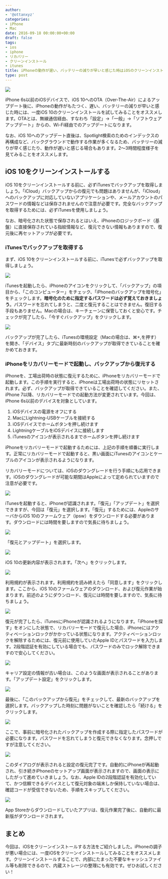 ```yaml
---
author:
- '@ottanxyz'
categories:
- iPhone
- Mac
date: 2016-09-18 00:00:00+00:00
draft: false
tags:
- ios
- iphone
- リカバリー
- クリーンインストール
- itunes
title: iPhoneの動作が遅い、バッテリーの減りが早いと感じた時はiOSのクリーンインストールを試してみよう！
type: post
---
```


![](160918-57de7f4b03c1d.jpg)

iPhone 6s以前のiOSデバイスで、iOS 10へのOTA（Over-The-Air）によるアップデート後に、iPhoneの動作がもたつく、遅い、バッテリーの減りが早いと感じた時には、一度iOS 10のクリーンインストールを試してみることをオススメします。OTAとは、無線通信経由、すなわち「設定」→「一般」→「ソフトウェアアップデート」からの、Wi-Fi経由でのアップデートになります。

なお、iOS 10へのアップデート直後は、Spotlight検索のためのインデックスの再構成など、バックグラウンドで動作する作業が多くなるため、バッテリーの減りが早く感じたり、動作が遅いと感じる場合もあります。2〜3時間程度様子を見てみることをオススメします。

## iOS 10をクリーンインストールする

iOS 10をクリーンインストールする前に、必ずiTunesでバックアップを取得しましょう。「iCloud」バックアップからの復元でも問題はありませんが、「iCloud」へのバックアップに対応していないアプリケーションや、メールアカウントのパスワードの情報などは保存されませんので注意が必要です。完全なバックアップを取得するためには、必ずiTunesを使用しましょう。

なお、暗号化された状態で保存されるとはいえ、iPhoneのロジックボード（基盤）に直接保存されている指紋情報など、復元できない情報もありますので、復元後に再セットアップが必要です。

### iTunesでバックアップを取得する

まず、iOS 10をクリーンインストールする前に、iTunesで必ずバックアップを取得しましょう。

![](160918-57de82160b55c.png)

iTunesを起動したら、iPhoneのアイコンをクリックして、「バックアップ」の項目から、「このコンピューター」をチェック、「iPhoneのバックアップを暗号化」をチェックします。**暗号化のために指定するパスワードは必ず覚えておきましょう**。パスワードを忘れてしまうと、二度と復元することはできません。復旧する手段もありません。Macの場合は、キーチェーンに保管しておくと安心です。チェックが完了したら、「今すぐバックアップ」をクリックします。

![](160918-57de821d20d74.png)

バックアップが完了したら、iTunesの環境設定（Macの場合は、⌘+,を押す）を開き、「デバイス」タブに最新時刻のバックアップが取得できていることを確かめておきます。

### iPhoneをリカバリーモードで起動し、バックアップから復元する

iPhoneを、工場出荷時の状態に復元するために、iPhoneをリカバリーモードで起動します。この手順を実行すると、iPhoneは工場出荷時の状態にリセットされます。必ず、バックアップが取得できていることを確認してください。また、iPhone 7以降、リカバリーモードでの起動方法が変更されています。今回は、iPhone 6s以前のデバイスを対象としています。

  1. iOSデバイスの電源をオフにする
  2. MacにLightning-USBケーブルを接続する
  3. iOSデバイスでホームボタンを押し続けます
  4. LightningケーブルをiOSデバイスに接続します
  5. iTunesのアイコンが表示されるまでホームボタンを押し続けます

iPhoneをリカバリーモードで起動するためには、上記の手順を順番に実行します。正常にリカバリーモードで起動すると、黒い画面にiTunesのアイコンとケーブルのアイコンが表示されるようになります。

リカバリーモードについては、iOSのダウングレードを行う手順にも応用できます。iOSのダウングレードが可能な期間はAppleによって定められていますので注意が必要です。

![](160918-57de82231daf9.png)

iTunesを起動すると、iPhoneが認識されます。「復元」「アップデート」を選択できますが、今回は「復元」を選択します。「復元」するためには、AppleのサーバからiOS 10のファームウェア（ipsw）をダウンロードする必要があります。ダウンロードには時間を要しますので気長に待ちましょう。

![](160918-57de822892e3a.png)

「復元とアップデート」を選択します。

![](160918-57de822dd64a4.png)

iOS 10の更新内容が表示されます。「次へ」をクリックします。

![](160918-57de82335815e.png)

利用規約が表示されます。利用規約を読み終えたら「同意します」をクリックします。ここから、iOS 10のファームウェアのダウンロード、および復元作業が始まります。前述のようにダウンロード、復元には時間を要しますので、気長に待ちましょう。

![](160918-57de8838bf7f3.png)

復元が完了したら、iTunesにiPhoneが認識されるようになります。「iPhoneを探す」をオンにした状態で、リカバリーモードで復元した場合、iPhoneにはアクティベーションロックがかかっている状態になります。アクティベーションロックを解除するためには、復元前に使用していたApple IDとパスワードを入力します。2段階認証を有効にしている場合でも、パスワードのみでロック解除できますので安心してください。

![](160918-57de884c5bf2d.png)

キャリア設定の情報が古い場合は、このような画面が表示されることがあります。「アップデート設定」をクリックします。

![](160918-57de8853974c1.png)

最後に、「このバックアップから復元」をチェックして、最新のバックアップを選択します。バックアップした時刻に問題がないことを確認したら「続ける」をクリックします。

![](160918-57de885aa4fd9.png)

ここで、事前に暗号化されたバックアップを作成する際に指定したパスワードが必要になります。パスワードを忘れてしまうと復元できなくなります。念押しですが注意してください。

![](160918-57de8b24c153e.png)

このダイアログが表示されると設定の復元完了です。自動的にiPhoneが再起動され、引き続きiPhoneのセットアップ画面が表示されますので、画面の表示にしたがって進めていきましょう。なお、Apple IDの2段階認証を有効化していて、かつ信頼できるデバイスとして復元対象の端末しか保持していない場合は、確認コードが受信できないため、手順をスキップしてください。

![](160918-57de8ea9c78a5.png)

App Storeからダウンロードしていたアプリは、復元作業完了後に、自動的に最新版がダウンロードされます。

## まとめ

今回は、iOSをクリーンインストールする方法をご紹介しました。iPhoneの調子が悪い場合には、一度iOSをクリーンインストールしてみることをオススメします。クリーンインストールすることで、内部にたまった不要なキャッシュファイル等も削除できるので、内蔵ストレージの整理にも有効です。ぜひお試しください！
